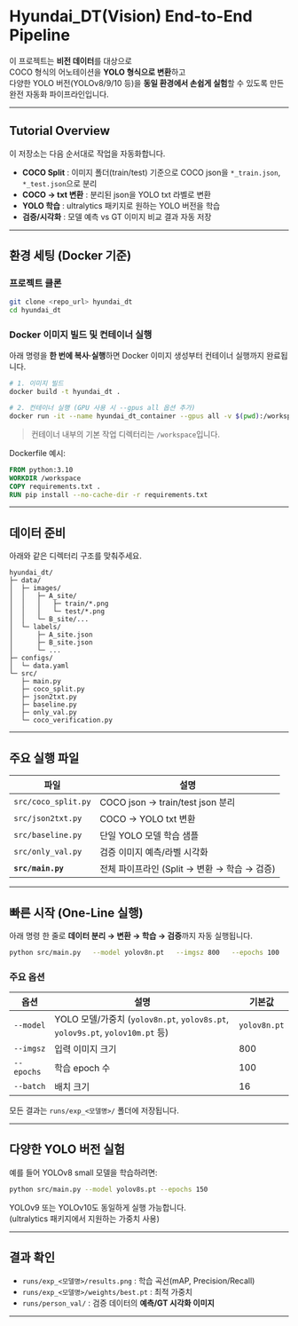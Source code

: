 # Hyundai_DT(Vision) End-to-End Pipeline

이 프로젝트는 **비전 데이터**를 대상으로  
COCO 형식의 어노테이션을 **YOLO 형식으로 변환**하고  
다양한 YOLO 버전(YOLOv8/9/10 등)을 **동일 환경에서 손쉽게 실험**할 수 있도록 만든  
완전 자동화 파이프라인입니다.

---

## Tutorial Overview
이 저장소는 다음 순서대로 작업을 자동화합니다.

- **COCO Split** : 이미지 폴더(train/test) 기준으로 COCO json을 `*_train.json`, `*_test.json`으로 분리  
- **COCO → txt 변환** : 분리된 json을 YOLO txt 라벨로 변환  
- **YOLO 학습** : ultralytics 패키지로 원하는 YOLO 버전을 학습  
- **검증/시각화** : 모델 예측 vs GT 이미지 비교 결과 자동 저장

---

## 환경 세팅 (Docker 기준)

### 프로젝트 클론
```bash
git clone <repo_url> hyundai_dt
cd hyundai_dt
```

### Docker 이미지 빌드 및 컨테이너 실행
아래 명령을 **한 번에 복사·실행**하면 Docker 이미지 생성부터 컨테이너 실행까지 완료됩니다.
```bash
# 1. 이미지 빌드
docker build -t hyundai_dt .

# 2. 컨테이너 실행 (GPU 사용 시 --gpus all 옵션 추가)
docker run -it --name hyundai_dt_container --gpus all -v $(pwd):/workspace hyundai_dt /bin/bash
```

> 컨테이너 내부의 기본 작업 디렉터리는 `/workspace`입니다.

Dockerfile 예시:
```dockerfile
FROM python:3.10
WORKDIR /workspace
COPY requirements.txt .
RUN pip install --no-cache-dir -r requirements.txt
```

---

## 데이터 준비

아래와 같은 디렉터리 구조를 맞춰주세요.

```text
hyundai_dt/
├─ data/
│  ├─ images/
│  │   ├─ A_site/
│  │   │   ├─ train/*.png
│  │   │   └─ test/*.png
│  │   └─ B_site/...
│  └─ labels/
│      ├─ A_site.json
│      ├─ B_site.json
│      └─ ...
├─ configs/
│  └─ data.yaml
└─ src/
   ├─ main.py
   ├─ coco_split.py
   ├─ json2txt.py
   ├─ baseline.py
   ├─ only_val.py
   └─ coco_verification.py
```

---

## 주요 실행 파일
| 파일 | 설명 |
|------|------|
| `src/coco_split.py` | COCO json → train/test json 분리 |
| `src/json2txt.py`   | COCO → YOLO txt 변환 |
| `src/baseline.py`   | 단일 YOLO 모델 학습 샘플 |
| `src/only_val.py`   | 검증 이미지 예측/라벨 시각화 |
| **`src/main.py`**   | 전체 파이프라인 (Split → 변환 → 학습 → 검증) |

---

## 빠른 시작 (One-Line 실행)

아래 명령 한 줄로 **데이터 분리 → 변환 → 학습 → 검증**까지 자동 실행됩니다.

```bash
python src/main.py   --model yolov8n.pt   --imgsz 800   --epochs 100   --batch 16
```

### 주요 옵션
| 옵션 | 설명 | 기본값 |
|------|------|------|
| `--model` | YOLO 모델/가중치 (`yolov8n.pt`, `yolov8s.pt`, `yolov9s.pt`, `yolov10m.pt` 등) | `yolov8n.pt` |
| `--imgsz` | 입력 이미지 크기 | 800 |
| `--epochs` | 학습 epoch 수 | 100 |
| `--batch` | 배치 크기 | 16 |

모든 결과는 `runs/exp_<모델명>/` 폴더에 저장됩니다.

---

## 다양한 YOLO 버전 실험
예를 들어 YOLOv8 small 모델을 학습하려면:
```bash
python src/main.py --model yolov8s.pt --epochs 150
```
YOLOv9 또는 YOLOv10도 동일하게 실행 가능합니다.  
(ultralytics 패키지에서 지원하는 가중치 사용)

---

## 결과 확인
- `runs/exp_<모델명>/results.png` : 학습 곡선(mAP, Precision/Recall)
- `runs/exp_<모델명>/weights/best.pt` : 최적 가중치
- `runs/person_val/` : 검증 데이터의 **예측/GT 시각화 이미지**

---
